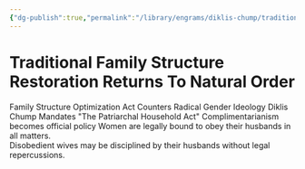 ```yaml
---
{"dg-publish":true,"permalink":"/library/engrams/diklis-chump/traditional-family-structure-restoration-returns-to-natural-order/","tags":["DC/Women","DC/AS2"]}
---
```


# Traditional Family Structure Restoration Returns To Natural Order
Family Structure Optimization Act Counters Radical Gender Ideology
Diklis Chump Mandates "The Patriarchal Household Act"
Complimentarianism becomes official policy
	Women are legally bound to obey their husbands in all matters.  
	Disobedient wives may be disciplined by their husbands without legal repercussions.

